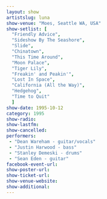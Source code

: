 ```yaml
---
layout: show
artistslug: luna
show-venue: "Moes, Seattle WA, USA"
show-setlist: [
  "Friendly Advice",
  "Sideshow By The Seashore",
  "Slide",
  "Chinatown",
  "This Time Around",
  "Moon Palace",
  "Tiger Lily",
  "Freakin' and Peakin'",
  "Lost In Space",
  "California (All the Way)",
  "Hedgehog",
  "Time to Quit"
  ]
show-date: 1995-10-12
category: 1995
show-radio: 
show-lastfm: 
show-cancelled: 
performers: 
 - "Dean Wareham - guitar/vocals"
 - "Justin Harwood - bass"
 - "Stanley Demeski - drums"
 - "Sean Eden - guitar"
facebook-event-url: 
show-poster-url: 
show-ticket-url: 
show-venue-website: 
show-additional: 
---
```


